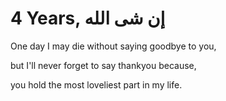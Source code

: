 <h1>4 Years, إن شى الله </h1>

One day I may die without saying goodbye to you,  

but I'll never forget to say thankyou because,

you hold the most loveliest part in my life.




  




